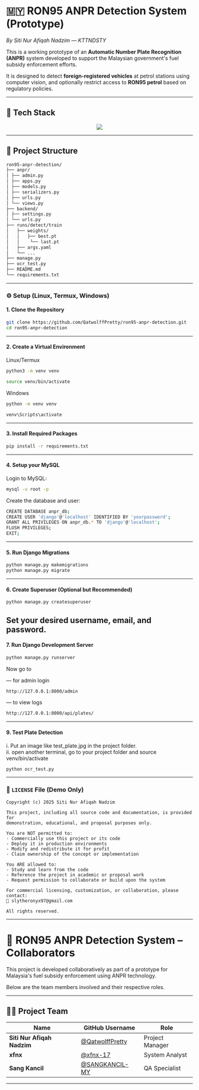 # 🇲🇾 RON95 ANPR Detection System (Prototype)  
*By Siti Nur Afiqah Nadzim — KTTNDSTY*

This is a working prototype of an **Automatic Number Plate Recognition (ANPR)** system developed to support the Malaysian government's fuel subsidy enforcement efforts.

It is designed to detect **foreign-registered vehicles** at petrol stations using computer vision, and optionally restrict access to **RON95 petrol** based on regulatory policies.

---

## 🔧 Tech Stack
<p align="center">
  <a href="https://skillicons.dev">
    <img src="https://skillicons.dev/icons?i=py,git,django,linux,mysql,nodejs,windows,opencv" />
  </a>
</p>

---

## 📂 Project Structure

```bash
ron95-anpr-detection/
├── anpr/
│ ├── admin.py
│ ├── apps.py
│ ├── models.py
│ ├── serializers.py
│ ├── urls.py
│ └── views.py
├── backend/
│ ├── settings.py
│ └── urls.py
├── runs/detect/train
│   ├── weights/
│   │   ├── best.pt
│   │    └── last.pt
│   ├── args.yaml
│   └── ...
├── manage.py
├── ocr_test.py
├── README.md
└── requirements.txt
```
---

### ⚙️ Setup (Linux, Termux, Windows)

#### 1. Clone the Repository

```bash
git clone https://github.com/QatwolffPretty/ron95-anpr-detection.git
cd ron95-anpr-detection
```
---

#### 2. Create a Virtual Environment
Linux/Termux
```bash
python3 -m venv venv
```
```bash
source venv/bin/activate
```
Windows
```bash
python -m venv venv
```
```bash
venv\Scripts\activate
```
---

#### 3. Install Required Packages
```bash
pip install -r requirements.txt
```
---

#### 4. Setup your MySQL
Login to MySQL:
```bash
mysql -u root -p
```
Create the database and user:
```bash
CREATE DATABASE anpr_db;
CREATE USER 'django'@'localhost' IDENTIFIED BY 'yourpassword';
GRANT ALL PRIVILEGES ON anpr_db.* TO 'django'@'localhost';
FLUSH PRIVILEGES;
EXIT;
```
---

#### 5. Run Django Migrations
```bash
python manage.py makemigrations
python manage.py migrate
```
---

#### 6. Create Superuser (Optional but Recommended)
```bash
python manage.py createsuperuser
```
Set your desired username, email, and password.
---

#### 7. Run Django Development Server
```bash
python manage.py runserver
```
Now go to 

— for admin login
```bash
http://127.0.0.1:8000/admin
```
— to view logs
```bash
http://127.0.0.1:8000/api/plates/
```
---

#### 9. Test Plate Detection
i. Put an image like test_plate.jpg in the project folder.\
ii. open another terminal, go to your project folder and source venv/bin/activate
```bash
python ocr_test.py
```
---

### 📄 `LICENSE` File (Demo Only)

```text
Copyright (c) 2025 Siti Nur Afiqah Nadzim

This project, including all source code and documentation, is provided for 
demonstration, educational, and proposal purposes only.

You are NOT permitted to:
- Commercially use this project or its code
- Deploy it in production environments
- Modify and redistribute it for profit
- Claim ownership of the concept or implementation

You ARE allowed to:
- Study and learn from the code
- Reference the project in academic or proposal work
- Request permission to collaborate or build upon the system

For commercial licensing, customization, or collaboration, please contact:
📧 slytheronyx97@gmail.com

All rights reserved.
```
---

# 🤝 RON95 ANPR Detection System – Collaborators

This project is developed collaboratively as part of a prototype for Malaysia's fuel subsidy enforcement using ANPR technology.

Below are the team members involved and their respective roles.

---

## 👨‍💻 Project Team

| Name                       | GitHub Username                                                                 | Role                       |
| -------------------------- | ------------------------------------------------------------------------------- | -------------------------- |
| **Siti Nur Afiqah Nadzim** | [@QatwolffPretty](https://github.com/QatwolffPretty)                            | Project Manager            |
| **xfnx**                   | [@xfnx-17](https://github.com/xfnx-17)                                          | System Analyst             |
| **Sang Kancil**            | [@SANGKANCIL-MY](https://github.com/SANGKANCIL-MY)                              | QA Specialist              |

---
